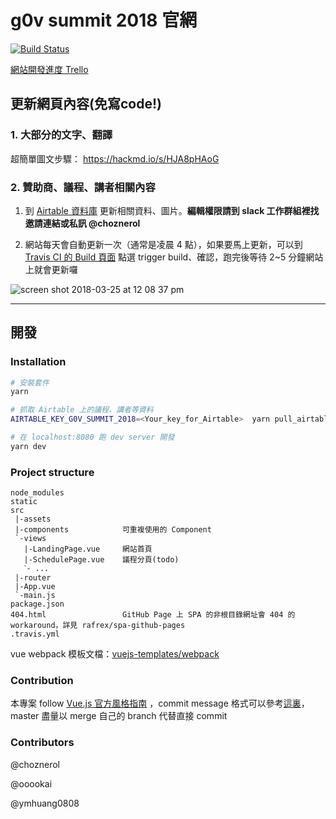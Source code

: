 # g0v summit 2018 官網

[![Build Status](https://travis-ci.org/g0v/summit2018.svg?branch=master)](https://travis-ci.org/g0v/summit2018)

[網站開發進度 Trello](https://trello.com/c/PUH4VaGS/19-%E4%B8%80%E9%A0%81%E5%BC%8F%E7%B6%B2%E7%AB%99%E9%96%8B%E7%99%BC)

## 更新網頁內容(免寫code!)

### 1. 大部分的文字、翻譯

超簡單圖文步驟： https://hackmd.io/s/HJA8pHAoG

### 2. 贊助商、議程、講者相關內容
1. 到 [Airtable 資料庫](https://airtable.com/invite/l?inviteId=invgmSI7Kq7mpXF1B&inviteToken=e0e3636599e4e385248fc8b714a89c7ec662a4d8cdb73b0143a311cd37f74b93) 更新相關資料、圖片。**編輯權限請到 slack 工作群組裡找邀請連結或私訊 @choznerol**

2. 網站每天會自動更新一次（通常是凌晨 4 點），如果要馬上更新，可以到 [Travis CI 的 Build 頁面](https://travis-ci.org/g0v/summit2018/builds) 點選 trigger build、確認，跑完後等待 2~5 分鐘網站上就會更新囉

![screen shot 2018-03-25 at 12 08 37 pm](https://user-images.githubusercontent.com/12410942/37871683-6de7a312-3026-11e8-92e4-9a313a53a7f8.png)

---

##  開發

### Installation
``` bash
# 安裝套件
yarn

# 抓取 Airtable 上的議程、講者等資料
AIRTABLE_KEY_G0V_SUMMIT_2018=<Your_key_for_Airtable>  yarn pull_airtable

# 在 localhost:8080 跑 dev server 開發
yarn dev
```

### Project structure
```
node_modules
static
src
 |-assets
 |-components            可重複使用的 Component
 `-views
   |-LandingPage.vue     網站首頁
   |-SchedulePage.vue    議程分頁(todo)
   ˋ- ...
 |-router
 |-App.vue
 `-main.js
package.json
404.html                 GitHub Page 上 SPA 的非根目錄網址會 404 的 workaround，詳見 rafrex/spa-github-pages
.travis.yml
```
vue webpack 模板文檔：[vuejs-templates/webpack](https://vuejs-templates.github.io/webpack/)

### Contribution
本專案 follow [Vue.js 官方風格指南](https://cn.vuejs.org/v2/style-guide/) ，commit message 格式可以參考[這裏](https://gitmoji.carloscuesta.me/)，master 盡量以 merge 自己的 branch 代替直接 commit

### Contributors
@choznerol

@ooookai

@ymhuang0808
